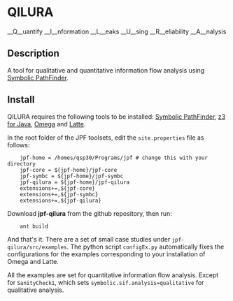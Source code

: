 QILURA
======

__Q__uantify __I__nformation __L__eaks __U__sing __R__eliability __A__nalysis

Description
-----------
A tool for qualitative and quantitative information flow analysis using [Symbolic PathFinder](http://babelfish.arc.nasa.gov/trac/jpf/wiki/projects/jpf-symbc).

Install
-------
QILURA requires the following tools to be installed: [Symbolic PathFinder](http://babelfish.arc.nasa.gov/trac/jpf/wiki/projects/jpf-symbc), [z3 for Java](http://leodemoura.github.io/blog/2012/12/10/z3-for-java.html), [Omega](https://github.com/davewathaverford/the-omega-project) and [Latte](https://www.math.ucdavis.edu/~latte/).

In the root folder of the JPF toolsets, edit the `site.properties` file as follows:

        jpf-home = /homes/qsp30/Programs/jpf # change this with your directory
        jpf-core = ${jpf-home}/jpf-core 
        jpf-symbc = ${jpf-home}/jpf-symbc
        jpf-qilura = ${jpf-home}/jpf-qilura
        extensions+=,${jpf-core} 
        extensions+=,${jpf-symbc}
        extensions+=,${jpf-qilura} 
        
Download __jpf-qilura__ from the github repository, then run:  

        ant build

And that's it. There are a set of small case studies under `jpf-qilura/src/examples`. The python script `configEx.py` automatically fixes the configurations for the examples corresponding to your installation of Omega and Latte.

All the examples are set for quantitative information flow analysis. Except for `SanityCheck1`, which sets `symbolic.sif.analysis=qualitative` for qualitative analysis.


